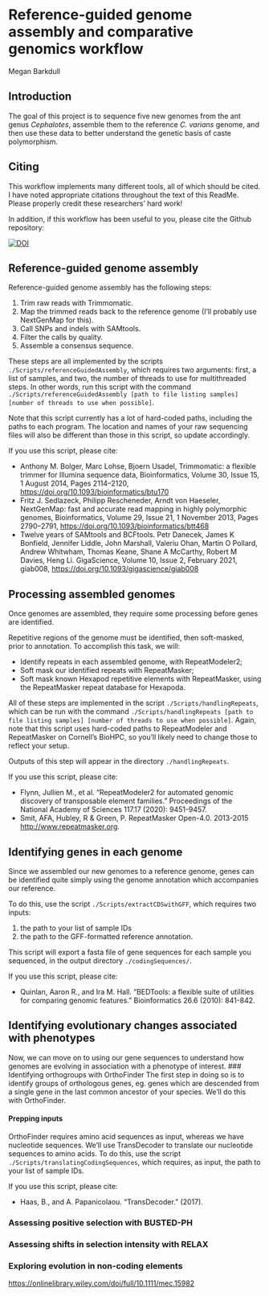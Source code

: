 Reference-guided genome assembly and comparative genomics workflow
================
Megan Barkdull

## Introduction

The goal of this project is to sequence five new genomes from the ant
genus *Cephalotes*, assemble them to the reference *C. varians* genome,
and then use these data to better understand the genetic basis of caste
polymorphism.

## Citing

This workflow implements many different tools, all of which should be
cited. I have noted appropriate citations throughout the text of this
ReadMe. Please properly credit these researchers’ hard work\!

In addition, if this workflow has been useful to you, please cite the
Github
repository:

[![DOI](https://zenodo.org/badge/520512524.svg)](https://zenodo.org/badge/latestdoi/520512524)

## Reference-guided genome assembly

Reference-guided genome assembly has the following steps:

1.  Trim raw reads with Trimmomatic.
2.  Map the trimmed reads back to the reference genome (I’ll probably
    use NextGenMap for this).
3.  Call SNPs and indels with SAMtools.
4.  Filter the calls by quality.
5.  Assemble a consensus sequence.

These steps are all implemented by the scripts
`./Scripts/referenceGuidedAssembly`, which requires two arguments:
first, a list of samples, and two, the number of threads to use for
multithreaded steps. In other words, run this script with the command
`./Scripts/referenceGuidedAssembly [path to file listing samples]
[number of threads to use when possible]`.

Note that this script currently has a lot of hard-coded paths, including
the paths to each program. The location and names of your raw sequencing
files will also be different than those in this script, so update
accordingly.

If you use this script, please cite:

  - Anthony M. Bolger, Marc Lohse, Bjoern Usadel, Trimmomatic: a
    flexible trimmer for Illumina sequence data, Bioinformatics, Volume
    30, Issue 15, 1 August 2014, Pages 2114–2120,
    <https://doi.org/10.1093/bioinformatics/btu170>
  - Fritz J. Sedlazeck, Philipp Rescheneder, Arndt von Haeseler,
    NextGenMap: fast and accurate read mapping in highly polymorphic
    genomes, Bioinformatics, Volume 29, Issue 21, 1 November 2013, Pages
    2790–2791, <https://doi.org/10.1093/bioinformatics/btt468>
  - Twelve years of SAMtools and BCFtools. Petr Danecek, James K
    Bonfield, Jennifer Liddle, John Marshall, Valeriu Ohan, Martin O
    Pollard, Andrew Whitwham, Thomas Keane, Shane A McCarthy, Robert M
    Davies, Heng Li. GigaScience, Volume 10, Issue 2, February 2021,
    giab008, <https://doi.org/10.1093/gigascience/giab008>

## Processing assembled genomes

Once genomes are assembled, they require some processing before genes
are identified.

Repetitive regions of the genome must be identified, then soft-masked,
prior to annotation. To accomplish this task, we will:

  - Identify repeats in each assembled genome, with RepeatModeler2;
  - Soft mask our identified repeats with RepeatMasker;
  - Soft mask known Hexapod repetitive elements with RepeatMasker, using
    the RepeatMasker repeat database for Hexapoda.

All of these steps are implemented in the script
`./Scripts/handlingRepeats`, which can be run with the command
`./Scripts/handlingRepeats [path to file listing samples] [number of
threads to use when possible]`. Again, note that this script uses
hard-coded paths to RepeatModeler and RepeatMasker on Cornell’s BioHPC,
so you’ll likely need to change those to reflect your setup.

Outputs of this step will appear in the directory `./handlingRepeats`.

If you use this script, please cite:

  - Flynn, Jullien M., et al. “RepeatModeler2 for automated genomic
    discovery of transposable element families.” Proceedings of the
    National Academy of Sciences 117.17 (2020): 9451-9457.
  - Smit, AFA, Hubley, R & Green, P. RepeatMasker Open-4.0. 2013-2015
    <http://www.repeatmasker.org>.

## Identifying genes in each genome

Since we assembled our new genomes to a reference genome, genes can be
identified quite simply using the genome annotation which accompanies
our reference.

To do this, use the script `./Scripts/extractCDSwithGFF`, which requires
two inputs:

1.  the path to your list of sample IDs
2.  the path to the GFF-formatted reference annotation.

This script will export a fasta file of gene sequences for each sample
you sequenced, in the output directory `./codingSequences/`.

If you use this script, please cite:

  - Quinlan, Aaron R., and Ira M. Hall. “BEDTools: a flexible suite of
    utilities for comparing genomic features.” Bioinformatics 26.6
    (2010): 841-842.

## Identifying evolutionary changes associated with phenotypes

Now, we can move on to using our gene sequences to understand how
genomes are evolving in association with a phenotype of interest. \#\#\#
Identifying orthogroups with OrthoFinder The first step in doing so is
to identify groups of orthologous genes, eg. genes which are descended
from a single gene in the last common ancestor of your species. We’ll do
this with OrthoFinder.

#### Prepping inputs

OrthoFinder requires amino acid sequences as input, whereas we have
nucleotide sequences. We’ll use TransDecoder to translate our nucleotide
sequences to amino acids. To do this, use the script
`./Scripts/translatingCodingSequences`, which requires, as input, the
path to your list of sample IDs.

If you use this script, please cite:

  - Haas, B., and A. Papanicolaou. “TransDecoder.” (2017).

### Assessing positive selection with BUSTED-PH

### Assessing shifts in selection intensity with RELAX

### Exploring evolution in non-coding elements

<https://onlinelibrary.wiley.com/doi/full/10.1111/mec.15982>
